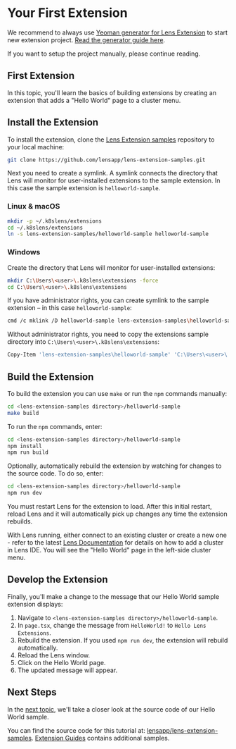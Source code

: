 # Your First Extension

We recommend to always use [Yeoman generator for Lens Extension](https://github.com/lensapp/generator-lens-ext) to start new extension project.
[Read the generator guide here](../guides/generator.md).

If you want to setup the project manually, please continue reading.

## First Extension

In this topic, you'll learn the basics of building extensions by creating an extension that adds a "Hello World" page to a cluster menu.

## Install the Extension

To install the extension, clone the [Lens Extension samples](https://github.com/lensapp/lens-extension-samples) repository to your local machine:

```sh
git clone https://github.com/lensapp/lens-extension-samples.git
```

Next you need to create a symlink.
A symlink connects the directory that Lens will monitor for user-installed extensions to the sample extension.
In this case the sample extension is `helloworld-sample`.

### Linux & macOS

```sh
mkdir -p ~/.k8slens/extensions
cd ~/.k8slens/extensions
ln -s lens-extension-samples/helloworld-sample helloworld-sample
```

### Windows

Create the directory that Lens will monitor for user-installed extensions:

```sh
mkdir C:\Users\<user>\.k8slens\extensions -force
cd C:\Users\<user>\.k8slens\extensions
```

If you have administrator rights, you can create symlink to the sample extension – in this case `helloworld-sample`:

```sh
cmd /c mklink /D helloworld-sample lens-extension-samples\helloworld-sample
```

Without administrator rights, you need to copy the extensions sample directory into `C:\Users\<user>\.k8slens\extensions`:

```sh
Copy-Item 'lens-extension-samples\helloworld-sample' 'C:\Users\<user>\.k8slens\extensions\helloworld-sample'
```

## Build the Extension

To build the extension you can use `make` or run the `npm` commands manually:

```sh
cd <lens-extension-samples directory>/helloworld-sample
make build
```

To run the `npm` commands, enter:

```sh
cd <lens-extension-samples directory>/helloworld-sample
npm install
npm run build
```

Optionally, automatically rebuild the extension by watching for changes to the source code.
To do so, enter:

```sh
cd <lens-extension-samples directory>/helloworld-sample
npm run dev
```

You must restart Lens for the extension to load.
After this initial restart, reload Lens and it will automatically pick up changes any time the extension rebuilds.

With Lens running, either connect to an existing cluster or create a new one - refer to the latest [Lens Documentation](https://docs.k8slens.dev/main/catalog/) for details on how to add a cluster in Lens IDE.
You will see the "Hello World" page in the left-side cluster menu.

## Develop the Extension

Finally, you'll make a change to the message that our Hello World sample extension displays:

1. Navigate to `<lens-extension-samples directory>/helloworld-sample`.
2. In `page.tsx`, change the message from `HelloWorld!` to `Hello Lens Extensions`.
3. Rebuild the extension. If you used `npm run dev`, the extension will rebuild automatically.
4. Reload the Lens window.
5. Click on the Hello World page.
6. The updated message will appear.

## Next Steps

In the [next topic](anatomy.md), we'll take a closer look at the source code of our Hello World sample.

You can find the source code for this tutorial at: [lensapp/lens-extension-samples](https://github.com/lensapp/lens-extension-samples/tree/master/helloworld-sample).
[Extension Guides](../guides/README.md) contains additional samples.

